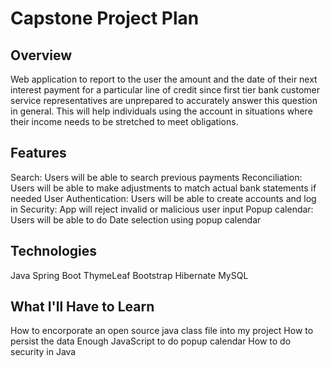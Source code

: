 # Capstone Project Plan

## Overview
Web application to report to the user the amount and the date of their next interest payment for a particular line of credit since
first tier bank customer service representatives are unprepared to accurately answer this question in general.  This will help
individuals using the account in situations where their income needs to be stretched to meet obligations.

## Features
Search: Users will be able to search previous payments
Reconciliation: Users will be able to make adjustments to match actual bank statements if needed
User Authentication: Users will be able to create accounts and log in
Security: App will reject invalid or malicious user input
Popup calendar: Users will be able to do Date selection using popup calendar


## Technologies
Java
Spring Boot
ThymeLeaf
Bootstrap
Hibernate
MySQL

## What I'll Have to Learn
How to encorporate an open source java class file into my project
How to persist the data 
Enough JavaScript to do popup calendar
How to do security in Java